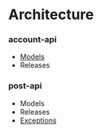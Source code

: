 # Architecture

### account-api
- [Models](https://reckue.github.io/docs/architecture/post-api/models)
- Releases

### post-api
- Models
- Releases
- [Exceptions](post-api/exceptions/Exceptions.md)
